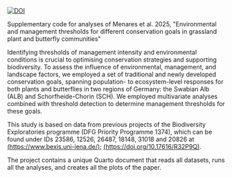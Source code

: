 [![DOI](https://zenodo.org/badge/DOI/10.5281/zenodo.15858289.svg)](https://doi.org/10.5281/zenodo.15858289)

Supplementary code for analyses of Menares et al. 2025, "Environmental and management thresholds for different conservation goals in grassland plant and butterfly communities"

Identifying thresholds of management intensity and environmental conditions is crucial to optimising conservation strategies and supporting biodiversity. To assess the influence of environmental, management, and landscape factors, we employed a set of traditional and newly developed conservation goals, spanning population- to ecosystem-level responses for both plants and butterflies in two regions of Germany: the Swabian Alb (ALB) and Schorfheide-Chorin (SCH). We employed multivariate analyses combined with threshold detection to determine management thresholds for these goals. 

This study is based on data from previous projects of the Biodiversity Exploratories programme (DFG Priority Programme 1374), which can be found under IDs 23586, 12526, 26487, 18148, 31018 and 20826 at [(https://www.bexis.uni-jena.de/)](https://www.bexis.uni-jena.de/); [(https://doi.org/10.17616/R32P9Q)](https://doi.org/10.17616/R32P9Q).

The project contains a unique Quarto document that reads all datasets, runs all the analyses, and creates all the plots of the paper. 
